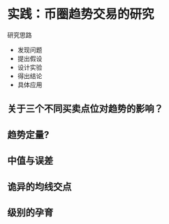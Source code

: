 # 实践：币圈趋势交易的研究

研究思路

- 发现问题
- 提出假设
- 设计实验
- 得出结论
- 具体应用

## 关于三个不同买卖点位对趋势的影响？

## 趋势定量?

## 中值与误差

## 诡异的均线交点

## 级别的孕育